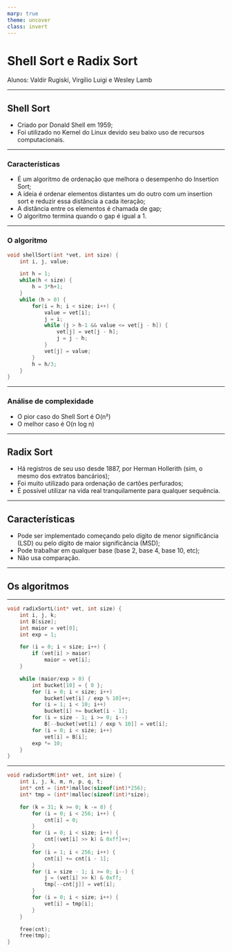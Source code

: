 ```yaml
---
marp: true
theme: uncover
class: invert
---
```


# Shell Sort e Radix Sort
Alunos: Valdir Rugiski, Virgílio Luigi e Wesley Lamb

---

## Shell Sort

- Criado por Donald Shell em 1959;
- Foi utilizado no Kernel do Linux devido seu baixo uso de recursos computacionais.

---

### Características

- É um algoritmo de ordenação que melhora o desempenho do Insertion Sort;
- A ideia é ordenar elementos distantes um do outro com um insertion sort e reduzir essa distância a cada iteração;
- A distância entre os elementos é chamada de gap;
- O algoritmo termina quando o gap é igual a 1.

---

### O algoritmo

```c
void shellSort(int *vet, int size) {
    int i, j, value;

    int h = 1;
    while(h < size) {
        h = 3*h+1;
    }
    while (h > 0) {
        for(i = h; i < size; i++) {
            value = vet[i];
            j = i;
            while (j > h-1 && value <= vet[j - h]) {
                vet[j] = vet[j - h];
                j = j - h;
            }
            vet[j] = value;
        }
        h = h/3;
    }
}
```

---

### Análise de complexidade

- O pior caso do Shell Sort é O(n²)
- O melhor caso é O(n log n)

---

## Radix Sort

- Há registros de seu uso desde 1887, por Herman Hollerith (sim, o mesmo dos extratos bancários);
- Foi muito utilizado para ordenação de cartões perfurados;
- É possível utilizar na vida real tranquilamente para qualquer sequência.

---

## Características

- Pode ser implementado começando pelo dígito de menor significância (LSD) ou pelo dígito de maior significância (MSD);
- Pode trabalhar em qualquer base (base 2, base 4, base 10, etc);
- Não usa comparação.

---

## Os algoritmos
---

```c
void radixSortL(int* vet, int size) {
    int i, j, k;
    int B[size];
    int maior = vet[0];
    int exp = 1;

    for (i = 0; i < size; i++) {
        if (vet[i] > maior)
    	    maior = vet[i];
    }

    while (maior/exp > 0) {
        int bucket[10] = { 0 };
        for (i = 0; i < size; i++)
    	    bucket[vet[i] / exp % 10]++;
        for (i = 1; i < 10; i++)
    	    bucket[i] += bucket[i - 1];
        for (i = size - 1; i >= 0; i--)
    	    B[--bucket[vet[i] / exp % 10]] = vet[i];
        for (i = 0; i < size; i++)
    	    vet[i] = B[i];
        exp *= 10;
    }
}
```

---

```c
void radixSortM(int* vet, int size) {
    int i, j, k, m, n, p, q, t;
    int* cnt = (int*)malloc(sizeof(int)*256);
    int* tmp = (int*)malloc(sizeof(int)*size);

    for (k = 31; k >= 0; k -= 8) {
        for (i = 0; i < 256; i++) {
            cnt[i] = 0;
        }
        for (i = 0; i < size; i++) {
            cnt[(vet[i] >> k) & 0xff]++;
        }
        for (i = 1; i < 256; i++) {
            cnt[i] += cnt[i - 1];
        }
        for (i = size - 1; i >= 0; i--) {
            j = (vet[i] >> k) & 0xff;
            tmp[--cnt[j]] = vet[i];
        }
        for (i = 0; i < size; i++) {
            vet[i] = tmp[i];
        }
    }

    free(cnt);
    free(tmp);
}
```